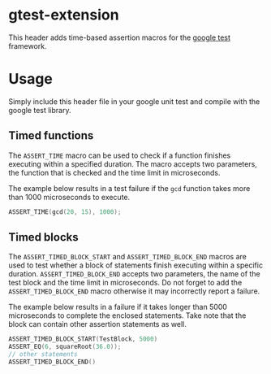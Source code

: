 # gtest-extension
This header adds time-based assertion macros for the [google test](https://github.com/google/googletest) framework.

# Usage
Simply include this header file in your google unit test and compile with the google test library.

## Timed functions
The `ASSERT_TIME` macro can be used to check if a function finishes executing within a specified duration. The macro accepts two parameters, the function that is checked and the time limit in microseconds.

The example below results in a test failure if the `gcd` function takes more than 1000 microseconds to execute.

```cpp
ASSERT_TIME(gcd(20, 15), 1000);
```

## Timed blocks
The `ASSERT_TIMED_BLOCK_START` and `ASSERT_TIMED_BLOCK_END` macros are used to test whether a block of statements finish executing within a specific duration. `ASSERT_TIMED_BLOCK_END` accepts two parameters, the name of the test block and the time limit in microseconds. Do not forget to add the `ASSERT_TIMED_BLOCK_END` macro otherwise it may incorrectly report a failure.

The example below results in a failure if it takes longer than 5000 microseconds to complete the enclosed statements. Take note that the block can contain other assertion statements as well.

```cpp
ASSERT_TIMED_BLOCK_START(TestBlock, 5000)
ASSERT_EQ(6, squareRoot(36.0));
// other statements
ASSERT_TIMED_BLOCK_END()
```
